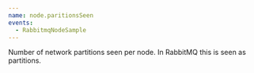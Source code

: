 ```yaml
---
name: node.paritionsSeen
events:
  - RabbitmqNodeSample
---
```


Number of network partitions seen per node. In RabbitMQ this is seen as partitions.